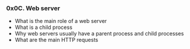 ### 0x0C. Web server ###
* What is the main role of a web server
* What is a child process
* Why web servers usually have a parent process and child processes
* What are the main HTTP requests
